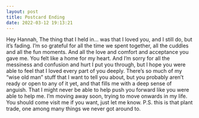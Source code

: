 ```yaml
---
layout: post
title: Postcard Ending
date: 2022-03-12 19:13:21
---
```


Hey Hannah,
The thing that I held in… was that I loved you, and I still do, but it’s fading. I’m so grateful for all the time we spent together, all the cuddles and all the fun moments. And all the love and comfort and acceptance you gave me. You felt like a home for my heart. And I’m sorry for all the messiness and confusion and hurt I put you through, but I hope you were able to feel that I loved every part of you deeply. There’s so much of my “wise old man” stuff that I want to tell you about, but you probably aren’t ready or open to any of it yet, and that fills me with a deep sense of anguish. That I might never be able to help push you forward like you were able to help me. I’m moving away soon, trying to move onwards in my life. You should come visit me if you want, just let me know.
P.S. this is that plant trade, one among many things we never got around to. 